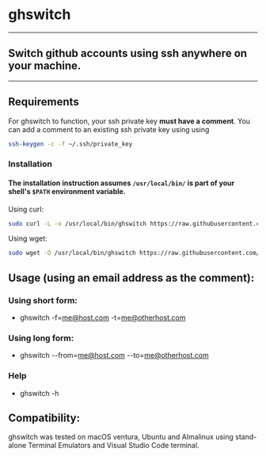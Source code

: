 # ghswitch

---

## Switch github accounts using **ssh** anywhere on your machine.

---

## Requirements

For ghswitch to function, your ssh private key **must have a comment**.
You can add a comment to an existing ssh private key using using

```sh
ssh-keygen -c -f ~/.ssh/private_key
```

### Installation

#### The installation instruction assumes `/usr/local/bin/` is part of your shell's `$PATH` environment variable.

Using curl:

```sh
sudo curl -L -o /usr/local/bin/ghswitch https://raw.githubusercontent.com/sageil/ghswitch/main/ghswitch && sudo chmod +x /usr/local/bin/ghswitch
```

Using wget:

```sh
sudo wget -O /usr/local/bin/ghswitch https://raw.githubusercontent.com/sageil/ghswitch/main/ghswitch && sudo chmod +x /usr/local/bin/ghswitch
```

## Usage (using an email address as the comment):

### Using short form:

- ghswitch -f=me@host.com -t=me@otherhost.com

### Using long form:

- ghswitch --from=me@host.com --to=me@otherhost.com

### Help

- ghswitch -h

## Compatibility:

ghswitch was tested on macOS ventura, Ubuntu and Almalinux using stand-alone Terminal Emulators and Visual Studio Code terminal.
